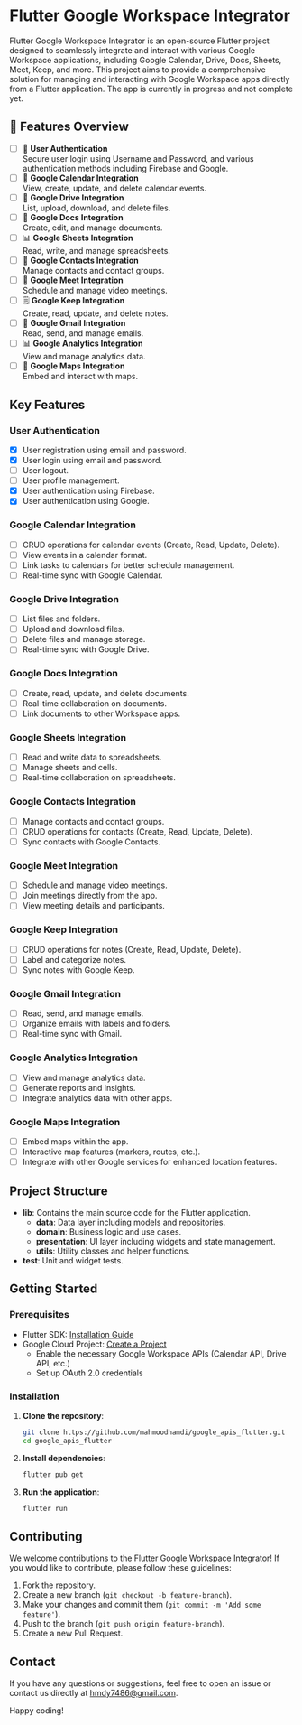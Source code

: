 # Flutter Google Workspace Integrator

Flutter Google Workspace Integrator is an open-source Flutter project designed to seamlessly integrate and interact with various Google Workspace applications, including Google Calendar, Drive, Docs, Sheets, Meet, Keep, and more. This project aims to provide a comprehensive solution for managing and interacting with Google Workspace apps directly from a Flutter application. The app is currently in progress and not complete yet.

## 🌟 Features Overview

- [ ] 🔑 **User Authentication**  
      Secure user login using Username and Password, and various authentication methods including Firebase and Google.
- [ ] 📅 **Google Calendar Integration**  
      View, create, update, and delete calendar events.
- [ ] 📂 **Google Drive Integration**  
      List, upload, download, and delete files.
- [ ] 📝 **Google Docs Integration**  
      Create, edit, and manage documents.
- [ ] 📊 **Google Sheets Integration**  
      Read, write, and manage spreadsheets.
- [ ] 👥 **Google Contacts Integration**  
      Manage contacts and contact groups.
- [ ] 🎥 **Google Meet Integration**  
      Schedule and manage video meetings.
- [ ] 🗒️ **Google Keep Integration**  
      Create, read, update, and delete notes.
- [ ] 📧 **Google Gmail Integration**  
      Read, send, and manage emails.
- [ ] 📊 **Google Analytics Integration**  
      View and manage analytics data.
- [ ] 📍 **Google Maps Integration**  
      Embed and interact with maps.

## Key Features

### User Authentication

- [x] User registration using email and password.
- [x] User login using email and password.
- [ ] User logout.
- [ ] User profile management.
- [x] User authentication using Firebase.
- [x] User authentication using Google.

### Google Calendar Integration

- [ ] CRUD operations for calendar events (Create, Read, Update, Delete).
- [ ] View events in a calendar format.
- [ ] Link tasks to calendars for better schedule management.
- [ ] Real-time sync with Google Calendar.

### Google Drive Integration

- [ ] List files and folders.
- [ ] Upload and download files.
- [ ] Delete files and manage storage.
- [ ] Real-time sync with Google Drive.

### Google Docs Integration

- [ ] Create, read, update, and delete documents.
- [ ] Real-time collaboration on documents.
- [ ] Link documents to other Workspace apps.

### Google Sheets Integration

- [ ] Read and write data to spreadsheets.
- [ ] Manage sheets and cells.
- [ ] Real-time collaboration on spreadsheets.

### Google Contacts Integration

- [ ] Manage contacts and contact groups.
- [ ] CRUD operations for contacts (Create, Read, Update, Delete).
- [ ] Sync contacts with Google Contacts.

### Google Meet Integration

- [ ] Schedule and manage video meetings.
- [ ] Join meetings directly from the app.
- [ ] View meeting details and participants.

### Google Keep Integration

- [ ] CRUD operations for notes (Create, Read, Update, Delete).
- [ ] Label and categorize notes.
- [ ] Sync notes with Google Keep.

### Google Gmail Integration

- [ ] Read, send, and manage emails.
- [ ] Organize emails with labels and folders.
- [ ] Real-time sync with Gmail.

### Google Analytics Integration

- [ ] View and manage analytics data.
- [ ] Generate reports and insights.
- [ ] Integrate analytics data with other apps.

### Google Maps Integration

- [ ] Embed maps within the app.
- [ ] Interactive map features (markers, routes, etc.).
- [ ] Integrate with other Google services for enhanced location features.

## Project Structure

- **lib**: Contains the main source code for the Flutter application.
  - **data**: Data layer including models and repositories.
  - **domain**: Business logic and use cases.
  - **presentation**: UI layer including widgets and state management.
  - **utils**: Utility classes and helper functions.
- **test**: Unit and widget tests.

## Getting Started

### Prerequisites

- Flutter SDK: [Installation Guide](https://flutter.dev/docs/get-started/install)
- Google Cloud Project: [Create a Project](https://console.cloud.google.com/)
  - Enable the necessary Google Workspace APIs (Calendar API, Drive API, etc.)
  - Set up OAuth 2.0 credentials

### Installation

1. **Clone the repository**:

   ```bash
   git clone https://github.com/mahmoodhamdi/google_apis_flutter.git
   cd google_apis_flutter
   ```

2. **Install dependencies**:

   ```bash
   flutter pub get
   ```

3. **Run the application**:

   ```bash
   flutter run
   ```

## Contributing

We welcome contributions to the Flutter Google Workspace Integrator! If you would like to contribute, please follow these guidelines:

1. Fork the repository.
2. Create a new branch (`git checkout -b feature-branch`).
3. Make your changes and commit them (`git commit -m 'Add some feature'`).
4. Push to the branch (`git push origin feature-branch`).
5. Create a new Pull Request.

## Contact

If you have any questions or suggestions, feel free to open an issue or contact us directly at <hmdy7486@gmail.com>.

Happy coding!
